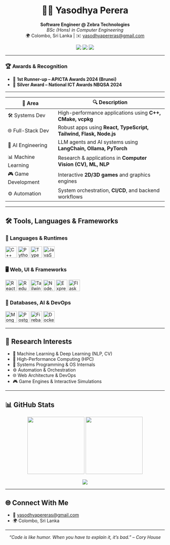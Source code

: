 <h1 align="center">👩‍💻 Yasodhya Perera</h1>
<p align="center">
  <b>Software Engineer @ Zebra Technologies</b><br>
  <i>BSc (Hons) in Computer Engineering</i><br>
  🌍 Colombo, Sri Lanka | ✉️ <a href="mailto:yasodhyapereras@gmail.com">yasodhyapereras@gmail.com</a>
</p>

<p align="center">
  <a href="mailto:yasodhyapereras@gmail.com"><img src="https://img.shields.io/badge/email-yasodhyapereras@gmail.com-red?style=flat-square&logo=gmail"></a>
  <img src="https://img.shields.io/badge/location-Colombo,%20Sri%20Lanka-blue?style=flat-square&logo=googlemaps" />
  <img src="https://komarev.com/ghpvc/?username=yasodhyassp30&color=green" />
</p>

---

### 🏆 Awards & Recognition

- 🥈 **1st Runner-up – APICTA Awards 2024 (Brunei)**
- 🥈 **Silver Award – National ICT Awards NBQSA 2024**

---

| 💼 Area               | 🔍 Description                                                                 |
|----------------------|---------------------------------------------------------------------------------|
| 🛠️ Systems Dev        | High-performance applications using **C++, CMake, vcpkg**                      |
| 🌐 Full-Stack Dev     | Robust apps using **React, TypeScript, Tailwind, Flask, Node.js**              |
| 🧠 AI Engineering     | LLM agents and AI systems using **LangChain, Ollama, PyTorch**                 |
| 📊 Machine Learning   | Research & applications in **Computer Vision (CV), ML, NLP**                   |
| 🎮 Game Development   | Interactive **2D/3D games** and graphics engines                               |
| ⚙️ Automation         | System orchestration, **CI/CD**, and backend workflows                         |

---

## 🛠️ Tools, Languages & Frameworks

### 🚀 Languages & Runtimes
<p align="left">
  <img src="https://raw.githubusercontent.com/danielcranney/readme-generator/main/public/icons/skills/cplusplus-colored.svg" width="36" height="36" alt="C++" />
  <img src="https://raw.githubusercontent.com/danielcranney/readme-generator/main/public/icons/skills/python-colored.svg" width="36" height="36" alt="Python" />
  <img src="https://raw.githubusercontent.com/danielcranney/readme-generator/main/public/icons/skills/typescript-colored.svg" width="36" height="36" alt="TypeScript" />
  <img src="https://raw.githubusercontent.com/danielcranney/readme-generator/main/public/icons/skills/javascript-colored.svg" width="36" height="36" alt="JavaScript" />
</p>

### 🖥️ Web, UI & Frameworks
<p align="left">
  <img src="https://raw.githubusercontent.com/danielcranney/readme-generator/main/public/icons/skills/react-colored.svg" width="36" height="36" alt="React" />
  <img src="https://raw.githubusercontent.com/danielcranney/readme-generator/main/public/icons/skills/redux-colored.svg" width="36" height="36" alt="Redux" />
  <img src="https://raw.githubusercontent.com/danielcranney/readme-generator/main/public/icons/skills/tailwindcss-colored.svg" width="36" height="36" alt="Tailwind CSS" />
  <img src="https://raw.githubusercontent.com/danielcranney/readme-generator/main/public/icons/skills/nodejs-colored.svg" width="36" height="36" alt="Node.js" />
  <img src="https://raw.githubusercontent.com/danielcranney/readme-generator/main/public/icons/skills/express-colored.svg" width="36" height="36" alt="Express" />
  <img src="https://raw.githubusercontent.com/danielcranney/readme-generator/main/public/icons/skills/flask-colored.svg" width="36" height="36" alt="Flask" />
</p>

### 🧠 Databases, AI & DevOps
<p align="left">
  <img src="https://raw.githubusercontent.com/danielcranney/readme-generator/main/public/icons/skills/mongodb-colored.svg" width="36" height="36" alt="MongoDB" />
  <img src="https://raw.githubusercontent.com/danielcranney/readme-generator/main/public/icons/skills/postgresql-colored.svg" width="36" height="36" alt="PostgreSQL" />
  <img src="https://raw.githubusercontent.com/danielcranney/readme-generator/main/public/icons/skills/firebase-colored.svg" width="36" height="36" alt="Firebase" />
  <img src="https://cdn.jsdelivr.net/gh/devicons/devicon/icons/docker/docker-original.svg" width="36" height="36" alt="Docker" />
</p>

---

## 🔬 Research Interests

- 🧠 Machine Learning & Deep Learning (NLP, CV)
- 🧬 High-Performance Computing (HPC)
- 🧩 Systems Programming & OS Internals
- ⚙️ Automation & Orchestration
- 🌐 Web Architecture & DevOps
- 🎮 Game Engines & Interactive Simulations

---

## 📊 GitHub Stats

<p align="center">
  <img height="180em" src="https://github-readme-stats.vercel.app/api?username=yasodhyassp30&show_icons=true&count_private=true&theme=darcula&hide_border=true&hide=issues&bg_color=00000000" />
  <img height="180em" src="https://github-readme-stats.vercel.app/api/top-langs/?username=yasodhyassp30&layout=compact&hide_border=true&theme=darcula&bg_color=00000000&langs_count=8&hide=jupyter%20notebook,tex,php" />
</p>

<p align="center">
  <img src="https://github-readme-streak-stats.herokuapp.com?user=yasodhyassp30&theme=darcula&hide_border=true&background=FFFFFF00" />
</p>

---

## 🌐 Connect With Me

- 📧 [yasodhyapereras@gmail.com](mailto:yasodhyapereras@gmail.com)
- 🌍 Colombo, Sri Lanka

---

<p align="center"><i>“Code is like humor. When you have to explain it, it’s bad.” – Cory House</i></p>
